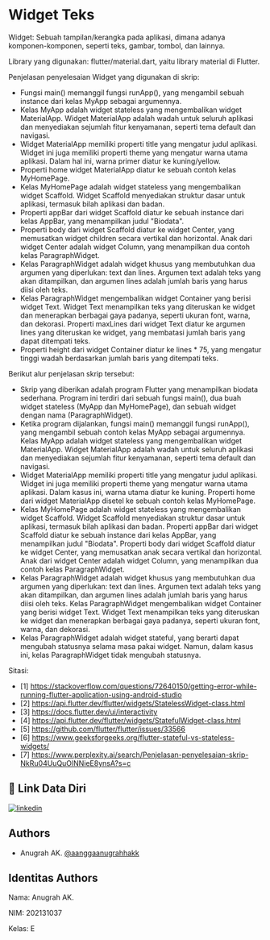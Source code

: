 
# Widget Teks

Widget: Sebuah tampilan/kerangka pada aplikasi, dimana adanya komponen-komponen, seperti teks, gambar, tombol, dan lainnya.

Library yang digunakan: flutter/material.dart, yaitu library material di Flutter.

Penjelasan penyelesaian Widget yang digunakan di skrip:

- Fungsi main() memanggil fungsi runApp(), yang mengambil sebuah instance dari kelas MyApp sebagai argumennya.
- Kelas MyApp adalah widget stateless yang mengembalikan widget MaterialApp. Widget MaterialApp adalah wadah untuk seluruh aplikasi dan menyediakan sejumlah fitur kenyamanan, seperti tema default dan navigasi.
- Widget MaterialApp memiliki properti title yang mengatur judul aplikasi. Widget ini juga memiliki properti theme yang mengatur warna utama aplikasi. Dalam hal ini, warna primer diatur ke kuning/yellow.
- Properti home widget MaterialApp diatur ke sebuah contoh kelas MyHomePage.
- Kelas MyHomePage adalah widget stateless yang mengembalikan widget Scaffold. Widget Scaffold menyediakan struktur dasar untuk aplikasi, termasuk bilah aplikasi dan badan.
- Properti appBar dari widget Scaffold diatur ke sebuah instance dari kelas AppBar, yang menampilkan judul "Biodata".
- Properti body dari widget Scaffold diatur ke widget Center, yang memusatkan widget children secara vertikal dan horizontal. Anak dari widget Center adalah widget Column, yang menampilkan dua contoh kelas ParagraphWidget.
- Kelas ParagraphWidget adalah widget khusus yang membutuhkan dua argumen yang diperlukan: text dan lines. Argumen text adalah teks yang akan ditampilkan, dan argumen lines adalah jumlah baris yang harus diisi oleh teks.
- Kelas ParagraphWidget mengembalikan widget Container yang berisi widget Text. Widget Text menampilkan teks yang diteruskan ke widget dan menerapkan berbagai gaya padanya, seperti ukuran font, warna, dan dekorasi. Properti maxLines dari widget Text diatur ke argumen lines yang diteruskan ke widget, yang membatasi jumlah baris yang dapat ditempati teks.
- Properti height dari widget Container diatur ke lines * 75, yang mengatur tinggi wadah berdasarkan jumlah baris yang ditempati teks. 

Berikut alur penjelasan skrip tersebut:

- Skrip yang diberikan adalah program Flutter yang menampilkan biodata sederhana. Program ini terdiri dari sebuah fungsi main(), dua buah widget stateless (MyApp dan MyHomePage), dan sebuah widget dengan nama (ParagraphWidget).
- Ketika program dijalankan, fungsi main() memanggil fungsi runApp(), yang mengambil sebuah contoh kelas MyApp sebagai argumennya. Kelas MyApp adalah widget stateless yang mengembalikan widget MaterialApp. Widget MaterialApp adalah wadah untuk seluruh aplikasi dan menyediakan sejumlah fitur kenyamanan, seperti tema default dan navigasi.
- Widget MaterialApp memiliki properti title yang mengatur judul aplikasi. Widget ini juga memiliki properti theme yang mengatur warna utama aplikasi. Dalam kasus ini, warna utama diatur ke kuning. Properti home dari widget MaterialApp disetel ke sebuah contoh kelas MyHomePage.
- Kelas MyHomePage adalah widget stateless yang mengembalikan widget Scaffold. Widget Scaffold menyediakan struktur dasar untuk aplikasi, termasuk bilah aplikasi dan badan. Properti appBar dari widget Scaffold diatur ke sebuah instance dari kelas AppBar, yang menampilkan judul "Biodata". Properti body dari widget Scaffold diatur ke widget Center, yang memusatkan anak secara vertikal dan horizontal. Anak dari widget Center adalah widget Column, yang menampilkan dua contoh kelas ParagraphWidget.
- Kelas ParagraphWidget adalah widget khusus yang membutuhkan dua argumen yang diperlukan: text dan lines. Argumen text adalah teks yang akan ditampilkan, dan argumen lines adalah jumlah baris yang harus diisi oleh teks. Kelas ParagraphWidget mengembalikan widget Container yang berisi widget Text. Widget Text menampilkan teks yang diteruskan ke widget dan menerapkan berbagai gaya padanya, seperti ukuran font, warna, dan dekorasi.
- Kelas ParagraphWidget adalah widget stateful, yang berarti dapat mengubah statusnya selama masa pakai widget. Namun, dalam kasus ini, kelas ParagraphWidget tidak mengubah statusnya.

Sitasi:
- [1] https://stackoverflow.com/questions/72640150/getting-error-while-running-flutter-application-using-android-studio
- [2] https://api.flutter.dev/flutter/widgets/StatelessWidget-class.html
- [3] https://docs.flutter.dev/ui/interactivity
- [4] https://api.flutter.dev/flutter/widgets/StatefulWidget-class.html
- [5] https://github.com/flutter/flutter/issues/33566
- [6] https://www.geeksforgeeks.org/flutter-stateful-vs-stateless-widgets/
- [7] https://www.perplexity.ai/search/Penjelasan-penyelesaian-skrip-NkRu04UuQuOlNNieE8ynsA?s=c
## 🔗 Link Data Diri
[![linkedin](https://img.shields.io/badge/linkedin-0A66C2?style=for-the-badge&logo=linkedin&logoColor=white)](https://www.linkedin.com/in/anugrahak)

## Authors

- Anugrah AK. [@aanggaanugrahhakk](https://www.github.com/aanggaanugrahhakk)


## Identitas Authors

Nama: Anugrah AK.

NIM: 202131037

Kelas: E
